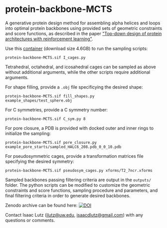 # protein-backbone-MCTS
A generative protein design method for assembling alpha helices and loops into optimal protein backbones using provided sets of geometric constraints and score functions, as described in the paper ["Top-down design of protein architectures with reinforcement learning"](insert_link).

Use this [container](https://files.ipd.uw.edu/pub/protein-backbone-MCTS/protein-backbone-MCTS.sif) (download size 4.6GB) to run the sampling scripts:
```
protein-backbone-MCTS.sif I_cages.py
```
Tetrahedral, octahedral, and icosahedral cages can be sampled as above without additional arguments, while the other scripts require additional arguments.

For shape filling, provide a `.obj` file specificying the desired shape:
```
protein-backbone-MCTS.sif fill_shapes.py example_shapes/test_sphere.obj
```
For C symmetries, provide a C symmetry number:
```
protein-backbone-MCTS.sif C_sym.py 8
```
For pore closure, a PDB is provided with docked outer and inner rings to initialize the sampling:
```
protein-backbone-MCTS.sif pore_closure.py example_pore_starts/sampled_HALC6_208.pdb_0_0_10.pdb
```
For pseudosymmetric cages, provide a transformation matrices file specifying the desired symmetry:
```
protein-backbone-MCTS.sif pseudosym_cages.py xforms/T2_7ncr.xforms
```

Sampled backbones passing filtering criteria are output in the `outputs/` folder. The python scripts can be modified to customize the geometric constraints and score functions, sampling procedure and parameters, and final filtering criteria in order to generate desired backbones.

Zenodo archive can be found here: [![DOI](https://zenodo.org/badge/526764585.svg)](https://zenodo.org/badge/latestdoi/526764585)

Contact Isaac Lutz (ilutz@uw.edu, isaacdlutz@gmail.com) with any questions or comments.
